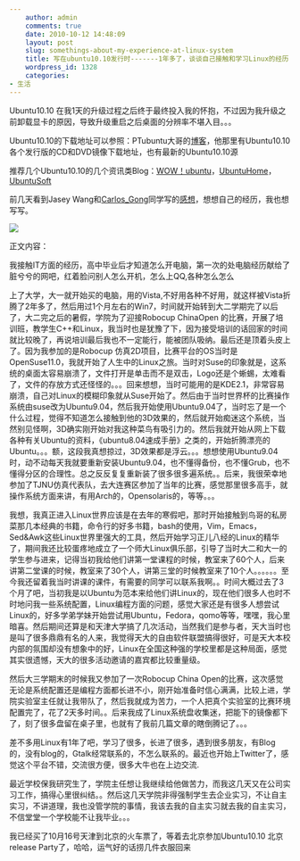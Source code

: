 ```yaml
---
    author: admin
    comments: true
    date: 2010-10-12 14:48:09
    layout: post
    slug: somethings-about-my-experience-at-linux-system
    title: 写在ubuntu10.10发行时-------1年多了，谈谈自己接触和学习Linux的经历
    wordpress_id: 1328
    categories:
- 生活
---
```


Ubuntu10.10 在我1天的升级过程之后终于最终投入我的怀抱，不过因为我升级之前卸载显卡的原因，导致升级重启之后桌面的分辨率不堪入目。。。

Ubuntu10.10的下载地址可以参照：PTubuntu大哥的[博客](http://www.ptubuntu.com/)，他那里有Ubuntu10.10各个发行版的CD和DVD镜像下载地址，也有最新的Ubuntu10.10源

推荐几个Ubuntu10.10的几个资讯类Blog：[WOW！ubuntu](http://wowubuntu.com/)，[UbuntuHome](http://www.ubuntuhome.com/)，[UbuntuSoft](http://www.ubuntusoft.com/)

前几天看到Jasey Wang和[Carlos_Gong](http://ibfsu.com/blog/author/carlos_gong/)同学写的[感想](http://jaseywang.info/2010/10/10/%E5%86%99%E5%9C%A8ubuntu-10-10%E5%8F%91%E8%A1%8C%E4%B9%8B%E9%99%85/)，想想自己的经历，我也想写写。

![](http://lh6.ggpht.com/_1QSDkzYY2vc/TH1VlsjajrI/AAAAAAAABw4/IagZGQklDVM/fantasy_ubuntu_10_10_wallpaper.png)

正文内容：

我接触IT方面的经历，高中毕业后才知道怎么开电脑，第一次的处电脑经历献给了脏兮兮的网吧，红着脸问别人怎么开机，怎么上QQ,各种怎么怎么

上了大学，大一就开始买的电脑，用的Vista,不好用各种不好用，就这样被Vista折腾了2年多了，然后用过1个月左右的Win7，时间就开始转到大二学期完了以后了，大二完之后的暑假，学院为了迎接Robocup ChinaOpen 的比赛，开展了培训班，教学生C++和Linux，我当时也是犹豫了下，因为接受培训的话回家的时间就比较晚了，再说培训最后我也不一定能行，能被团队吸纳。最后还是顶着头皮上了。因为我参加的是Robocup 仿真2D项目，比赛平台的OS当时是OpenSuse11.0，我就开始了人生中的Linux之旅。当时对Suse的印象就是，这系统的桌面太容易崩溃了，文件打开是单击而不是双击，Logo还是个蜥蜴，太难看了，文件的存放方式还怪怪的。。。回来想想，当时可能用的是KDE2.1，非常容易崩溃，自己对Linux的模糊印象就从Suse开始了。然后由于当时世界杯的比赛操作系统由suse改为Ubuntu9.04，然后我开始使用Ubuntu9.04了，当时忘了是一个什么过程，觉得不知道怎么接触到他的3D效果的，然后就开始痴迷这个系统，当然别见怪啊，3D确实刚开始对我这种菜鸟有吸引力的。然后我就开始从网上下载各种有关Ubuntu的资料，《ubuntu8.04速成手册》之类的，开始折腾漂亮的Ubuntu。。。额，这段我真想掠过，3D效果都是浮云。。。想想使用Ubuntu9.04时，动不动每天我就要重新安装Ubuntu9.04，也不懂得备份，也不懂Grub，也不懂得分区的合理性。总之反反复复重新装了很多很多遍系统。。后来，我很荣幸地参加了TJNU仿真代表队，去大连赛区参加了当年的比赛，感觉那里很多高手，就操作系统方面来讲，有用Arch的，Opensolaris的，等等。。。

我想，我真正进入Linux世界应该是在去年的寒假吧，那时开始接触到鸟哥的私房菜那几本经典的书籍，命令行的好多书籍，bash的使用，Vim，Emacs，Sed&Awk这些Linux世界里强大的工具，然后开始学习正儿八经的Linux的精华了，期间我还比较蛋疼地成立了一个师大Linux俱乐部，引导了当时大二和大一的学生参与进来，记得当初我给他们讲第一堂课程的时候，教室来了60个人，后来讲第二堂课的时候，教室来了30个人，讲第三堂的时候教室来了10个人。。。。。。至今我还留着我当时讲课的课件，有需要的同学可以联系我啊。。时间大概过去了3个月了吧，当初我是以Ubuntu为范本来给他们讲Linux的，现在他们很多人也时不时地问我一些系统配置，Linux编程方面的问题，感觉大家还是有很多人想尝试Linux的，好多学弟学妹开始尝试用Ubuntu，Fedora，qomo等等，嘿嘿，我心里暗喜。然后期间还算是和天津大学搞了几次活动，当然我们是参与者，天大当时也是叫了很多鼎鼎有名的人来，我觉得天大的自由软件联盟搞得很好，可是天大本校内部的氛围却没有想象中的好，Linux在全国这种强的学校里都是这种局面，感觉其实很遗憾，天大的很多活动邀请的嘉宾都比较重量级。

然后大三学期末的时候我又参加了一次Robocup China Open的比赛，这次感觉无论是系统配置还是编程方面都长进不小，刚开始准备时信心满满，比较上进，学院实验室主任就让我带队了，然后我就成为苦力，一个人把真个实验室的比赛环境配置完了，花了2天多时间。。后来我成了Linux系统盘收集迷，把能下的镜像都下了，刻了很多盘留在桌子里，也就有了我前几篇文章的瞎倒腾记了。。。

差不多用Linux有1年了吧，学习了很多，长进了很多，遇到很多朋友，有Blog的，没有blog的，Gtalk经常联系的，不怎么联系的。最近也开始上Twitter了，感觉这个平台不错，交流很方便，很多大牛也在上边交流.

最近学校保我研究生了，学院主任想让我继续给他做苦力，而我这几天又在公司实习工作，搞得心里很纠结。。然后这几天学院非得强制学生去企业实习，不让自主实习，不讲道理，我也没管学院的事情，我该去我的自主实习就去我的自主实习，不信堂堂一个学校能不让我毕业。。。

我已经买了10月16号天津到北京的火车票了，等着去北京参加Ubuntu10.10 北京 release Party了，哈哈，运气好的话捞几件衣服回来

